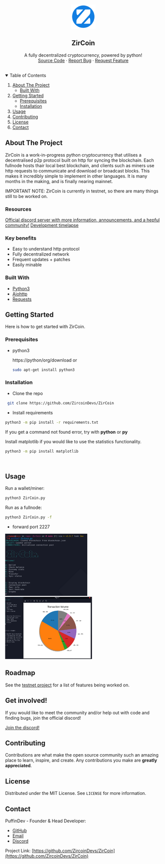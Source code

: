 
<!-- PROJECT LOGO -->
<br />
<p align="center">
  <a href="https://github.com/ZirCoinDevs/ZirCoin">
    <img src="images/logo.png" alt="Logo" width="80" height="80">
  </a>

  <h2 align="center">ZirCoin</h3>

  <p align="center">
    A fully decentralized cryptocurrency, powered by python!
    <br />
    <a href="https://github.com/ZirCoinDevs/ZirCoin">Source Code</a>
    ·
    <a href="https://github.com/ZirCoinDevs/ZirCoin/issues">Report Bug</a>
    ·
    <a href="https://github.com/ZirCoinDevs/ZirCoin/issues">Request Feature</a>
  </p>
</p>

<br>

<!-- TABLE OF CONTENTS -->
<details open="open">
  <summary>Table of Contents</summary>
  <ol>
    <li>
      <a href="#about-the-project">About The Project</a>
      <ul>
        <li><a href="#built-with">Built With</a></li>
      </ul>
    </li>
    <li>
      <a href="#getting-started">Getting Started</a>
      <ul>
        <li><a href="#prerequisites">Prerequisites</a></li>
        <li><a href="#installation">Installation</a></li>
      </ul>
    </li>
    <li><a href="#usage">Usage</a></li>
    <li><a href="#contributing">Contributing</a></li>
    <li><a href="#license">License</a></li>
    <li><a href="#contact">Contact</a></li>
  </ol>
</details>



<!-- ABOUT THE PROJECT -->
## About The Project


ZirCoin is a work-in-progress python cryptocurrency that utilises a decentralised p2p protocol built on http for syncing the blockchain. Each fullnode hosts thair local best blockchain, and clients such as miners use http requests to communicate and download or broadcast blocks. This makes it incredibly simple to implement in other languages. It is many months in the making, and is finally nearing mainnet.

IMPORTANT NOTE: ZirCoin is currently in testnet, so there are many things still to be worked on.

### Resources

<a href="https://discord.gg/RW6kskN4vu">Official discord server with more information, announcements, and a hepful community!</a>
<a href="https://www.youtube.com/channel/UCZXpvhJqJjFLrQztQnn5nlQ">Development timelapse</a>

### Key benefits

* Easy to understand http protocol
* Fully decentralized network
* Frequent updates + patches
* Easily minable

### Built With
* [Python3](https://python.org)
* [Aiohttp](https://docs.aiohttp.org/en/stable/)
* [Requests](https://docs.python-requests.org/en/latest/)


<!-- GETTING STARTED -->
## Getting Started

Here is how to get started with ZirCoin.

### Prerequisites
* python3

	https://python/org/download
	or
	 ```sh
  sudo apt-get install python3
  ```

### Installation
- Clone the repo
 ```sh
  git clone https://github.com/ZircoinDevs/ZirCoin
  ```
  - Install requirements
  ```sh
  python3 -m pip install -r requirements.txt
  ```
  If you get a command not found error, try with **python** or **py**

  Install matplotlib if you would like to use the statistics functionality.
  ```sh
  python3 -m pip install matplotlib
  ```

  
<br/>

<!-- USAGE EXAMPLES -->
## Usage

Run a wallet/miner:
```sh
python3 ZirCoin.py
```

Run as a fullnode:
```sh
python3 ZirCoin.py -f
```
+ forward port 2227

<img src="images/cli.png" alt="Cli" width="265" height="200">
<img src="images/graphs.png" alt="Statistics" width="280" height="200">


<!-- ROADMAP -->
## Roadmap

See the [testnet project](https://github.com/ZircoinDevs/ZirCoin/projects/1) for a list of features being worked on.

<!-- GETINVOLVED -->
## Get involved!

If you would like to meet the community and/or help out with code and finding bugs, join the official discord!

[Join the discord!](https://discord.gg/d3NwZ5GzEW)

<!-- CONTRIBUTING -->
## Contributing

Contributions are what make the open source community such an amazing place to learn, inspire, and create. Any contributions you make are **greatly appreciated**.


<!-- LICENSE -->
## License

Distributed under the MIT License. See `LICENSE` for more information.



<!-- CONTACT -->
## Contact
PuffinDev - Founder & Head Developer: 
* [GitHub](https://github.com/PuffinDev)
* [Email](puffin.develop@gmail.com)
* [Discord](https://discord.gg/d3NwZ5GzEW)

Project Link: [https://github.com/ZircoinDevs/ZirCoin](https://github.com/ZircoinDevs/ZirCoin)
